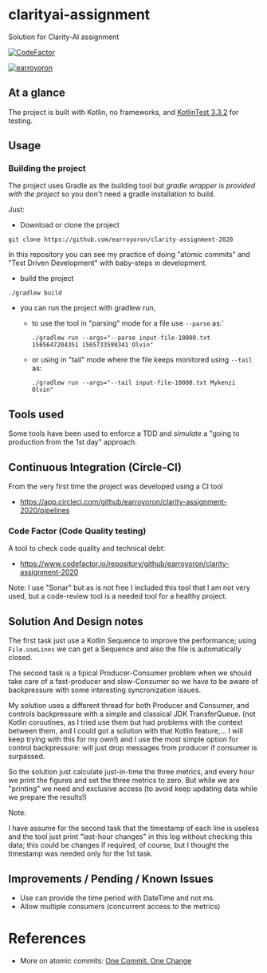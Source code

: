 # clarityai-assignment
Solution for Clarity-AI assignment

[![CodeFactor](https://www.codefactor.io/repository/github/earroyoron/clarity-assignment-2020/badge/master)](https://www.codefactor.io/repository/github/earroyoron/clarity-assignment-2020/overview/master)

[![earroyoron](https://circleci.com/gh/earroyoron/clarity-assignment-2020.svg?style=svg)](https://circleci.com/gh/earroyoron/clarity-assignment-2020)

## At a glance

The project is built with Kotlin, no frameworks, 
and [KotlinTest 3.3.2](https://github.com/kotest/kotest/blob/master/doc/reference.md) 
for testing.

## Usage

### Building the project

The project uses Gradle as the building tool
but _gradle wrapper is provided with the project_
so you don't need a gradle installation to build.

Just:

- Download or clone the project

`git clone https://github.com/earroyoron/clarity-assignment-2020`

In this repository you can see 
my practice of doing "atomic commits"
and "Test Driven Development" with baby-steps
in development.

- build the project 

`./gradlew build`

- you can run the project with gradlew run, 

  - to use the tool in "parsing" mode for a file use `--parse` as:`

    `./gradlew run --args="--parse input-file-10000.txt 1565647204351 1565733598341 Olvin"`

  - or using in "tail" mode where the file keeps monitored using `--tail` as:

    `./gradlew run --args="--tail input-file-10000.txt Mykenzi Olvin"`

## Tools used 

Some tools have been used to enforce a TDD and _simulate_ a "going to production from the 1st day" approach.
## Continuous Integration (Circle-CI)

From the very first time the project was developed using a CI tool 

- https://app.circleci.com/github/earroyoron/clarity-assignment-2020/pipelines

### Code Factor (Code Quality testing)

A tool to check code quality and technical debt:

- https://www.codefactor.io/repository/github/earroyoron/clarity-assignment-2020

Note: I use "Sonar" but as is not free I included this tool 
that I am not very used, but a code-review tool is a needed tool for a healthy project.

## Solution And Design notes

The first task just use a Kotlin Sequence to improve the
performance; using `File.useLines` we can get
a Sequence and also the file is automatically closed.

The second task is a tipical Producer-Consumer problem
when we should take care of a fast-producer and slow-Consumer
so we have to be aware of backpressure with
some interesting syncronization issues.

My solution uses a different thread for both
Producer and Consumer, and controls backpressure
with a simple and classical JDK TransferQueue.
(not Kotlin coroutines, as I tried use them but had problems
with the context between them, and I could got a
solution with that Kotlin feature,...
I will keep trying with this for my own!)
and I use the most simple option for control
backpressure: will just drop messages from producer 
if consumer is surpassed. 

So the solution just calculate just-in-time
the three metrics, and every hour we print
the figures and set the three metrics to zero.
But while we are "printing" we need and exclusive
access (to avoid keep updating data while we prepare
the results!)

Note:

I have assume for the second task that
the timestamp of each line is useless and the
tool just print "last-hour changes" in this log
without checking this data; this could be changes
if required, of course, but I thought the timestamp
was needed only for the 1st task.

## Improvements / Pending / Known Issues

 - Use can provide the time period with DateTime and not ms.
 - Allow multiple consumers (concurrent access to the metrics)
 
# References 

- More on atomic commits: [One Commit. One Change](https://medium.com/@fagnerbrack/one-commit-one-change-3d10b10cebbf)


